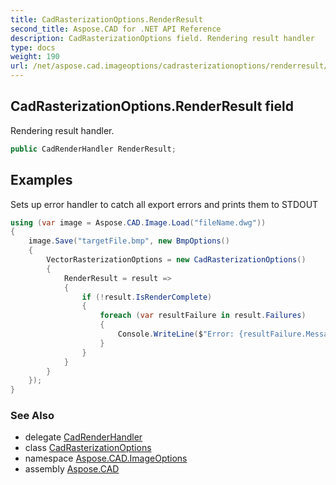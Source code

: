 ```yaml
---
title: CadRasterizationOptions.RenderResult
second_title: Aspose.CAD for .NET API Reference
description: CadRasterizationOptions field. Rendering result handler
type: docs
weight: 190
url: /net/aspose.cad.imageoptions/cadrasterizationoptions/renderresult/
---
```

## CadRasterizationOptions.RenderResult field

Rendering result handler.

```csharp
public CadRenderHandler RenderResult;
```

## Examples

Sets up error handler to catch all export errors and prints them to STDOUT

```csharp
using (var image = Aspose.CAD.Image.Load("fileName.dwg"))
{
    image.Save("targetFile.bmp", new BmpOptions()
    {
        VectorRasterizationOptions = new CadRasterizationOptions()
        {
            RenderResult = result =>
            {
                if (!result.IsRenderComplete)
                {
                    foreach (var resultFailure in result.Failures)
                    {
                        Console.WriteLine($"Error: {resultFailure.Message} (error code {resultFailure.RenderCode})");
                    }
                }
            }
        }
    });
}
```

### See Also

* delegate [CadRenderHandler](../../cadrasterizationoptions.cadrenderhandler/)
* class [CadRasterizationOptions](../)
* namespace [Aspose.CAD.ImageOptions](../../cadrasterizationoptions/)
* assembly [Aspose.CAD](../../../)



